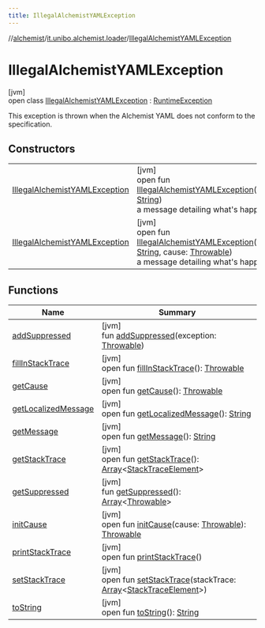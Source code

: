 ```yaml
---
title: IllegalAlchemistYAMLException
---
```

//[alchemist](../../../index.html)/[it.unibo.alchemist.loader](../index.html)/[IllegalAlchemistYAMLException](index.html)



# IllegalAlchemistYAMLException



[jvm]\
open class [IllegalAlchemistYAMLException](index.html) : [RuntimeException](https://docs.oracle.com/javase/8/docs/api/java/lang/RuntimeException.html)

This exception is thrown when the Alchemist YAML does not conform to the specification.



## Constructors


| | |
|---|---|
| [IllegalAlchemistYAMLException](-illegal-alchemist-y-a-m-l-exception.html) | [jvm]<br>open fun [IllegalAlchemistYAMLException](-illegal-alchemist-y-a-m-l-exception.html)(reason: [String](https://docs.oracle.com/javase/8/docs/api/java/lang/String.html))<br>a message detailing what's happened |
| [IllegalAlchemistYAMLException](-illegal-alchemist-y-a-m-l-exception.html) | [jvm]<br>open fun [IllegalAlchemistYAMLException](-illegal-alchemist-y-a-m-l-exception.html)(reason: [String](https://docs.oracle.com/javase/8/docs/api/java/lang/String.html), cause: [Throwable](https://docs.oracle.com/javase/8/docs/api/java/lang/Throwable.html))<br>a message detailing what's happened |


## Functions


| Name | Summary |
|---|---|
| [addSuppressed](../../it.unibo.alchemist.expressions.parser/-parse-exception/index.html#-1898257014%2FFunctions%2F-134779887) | [jvm]<br>fun [addSuppressed](../../it.unibo.alchemist.expressions.parser/-parse-exception/index.html#-1898257014%2FFunctions%2F-134779887)(exception: [Throwable](https://docs.oracle.com/javase/8/docs/api/java/lang/Throwable.html)) |
| [fillInStackTrace](../../it.unibo.alchemist.expressions.parser/-parse-exception/index.html#-1207709164%2FFunctions%2F-134779887) | [jvm]<br>open fun [fillInStackTrace](../../it.unibo.alchemist.expressions.parser/-parse-exception/index.html#-1207709164%2FFunctions%2F-134779887)(): [Throwable](https://docs.oracle.com/javase/8/docs/api/java/lang/Throwable.html) |
| [getCause](../../it.unibo.alchemist.expressions.parser/-parse-exception/index.html#-252564762%2FFunctions%2F-134779887) | [jvm]<br>open fun [getCause](../../it.unibo.alchemist.expressions.parser/-parse-exception/index.html#-252564762%2FFunctions%2F-134779887)(): [Throwable](https://docs.oracle.com/javase/8/docs/api/java/lang/Throwable.html) |
| [getLocalizedMessage](../../it.unibo.alchemist.expressions.parser/-parse-exception/index.html#-2138642817%2FFunctions%2F-134779887) | [jvm]<br>open fun [getLocalizedMessage](../../it.unibo.alchemist.expressions.parser/-parse-exception/index.html#-2138642817%2FFunctions%2F-134779887)(): [String](https://docs.oracle.com/javase/8/docs/api/java/lang/String.html) |
| [getMessage](../../it.unibo.alchemist.expressions.parser/-parse-exception/index.html#1068546184%2FFunctions%2F-134779887) | [jvm]<br>open fun [getMessage](../../it.unibo.alchemist.expressions.parser/-parse-exception/index.html#1068546184%2FFunctions%2F-134779887)(): [String](https://docs.oracle.com/javase/8/docs/api/java/lang/String.html) |
| [getStackTrace](../../it.unibo.alchemist.expressions.parser/-parse-exception/index.html#-1238049138%2FFunctions%2F-134779887) | [jvm]<br>open fun [getStackTrace](../../it.unibo.alchemist.expressions.parser/-parse-exception/index.html#-1238049138%2FFunctions%2F-134779887)(): [Array](https://kotlinlang.org/api/latest/jvm/stdlib/kotlin/-array/index.html)<[StackTraceElement](https://docs.oracle.com/javase/8/docs/api/java/lang/StackTraceElement.html)> |
| [getSuppressed](../../it.unibo.alchemist.expressions.parser/-parse-exception/index.html#1678506999%2FFunctions%2F-134779887) | [jvm]<br>fun [getSuppressed](../../it.unibo.alchemist.expressions.parser/-parse-exception/index.html#1678506999%2FFunctions%2F-134779887)(): [Array](https://kotlinlang.org/api/latest/jvm/stdlib/kotlin/-array/index.html)<[Throwable](https://docs.oracle.com/javase/8/docs/api/java/lang/Throwable.html)> |
| [initCause](../../it.unibo.alchemist.expressions.parser/-parse-exception/index.html#-104903378%2FFunctions%2F-134779887) | [jvm]<br>open fun [initCause](../../it.unibo.alchemist.expressions.parser/-parse-exception/index.html#-104903378%2FFunctions%2F-134779887)(cause: [Throwable](https://docs.oracle.com/javase/8/docs/api/java/lang/Throwable.html)): [Throwable](https://docs.oracle.com/javase/8/docs/api/java/lang/Throwable.html) |
| [printStackTrace](../../it.unibo.alchemist.expressions.parser/-parse-exception/index.html#-1357294889%2FFunctions%2F-134779887) | [jvm]<br>open fun [printStackTrace](../../it.unibo.alchemist.expressions.parser/-parse-exception/index.html#-1357294889%2FFunctions%2F-134779887)() |
| [setStackTrace](../../it.unibo.alchemist.expressions.parser/-parse-exception/index.html#-1146009933%2FFunctions%2F-134779887) | [jvm]<br>open fun [setStackTrace](../../it.unibo.alchemist.expressions.parser/-parse-exception/index.html#-1146009933%2FFunctions%2F-134779887)(stackTrace: [Array](https://kotlinlang.org/api/latest/jvm/stdlib/kotlin/-array/index.html)<[StackTraceElement](https://docs.oracle.com/javase/8/docs/api/java/lang/StackTraceElement.html)>) |
| [toString](../../it.unibo.alchemist.expressions.parser/-parse-exception/index.html#1869833549%2FFunctions%2F-134779887) | [jvm]<br>open fun [toString](../../it.unibo.alchemist.expressions.parser/-parse-exception/index.html#1869833549%2FFunctions%2F-134779887)(): [String](https://docs.oracle.com/javase/8/docs/api/java/lang/String.html) |

